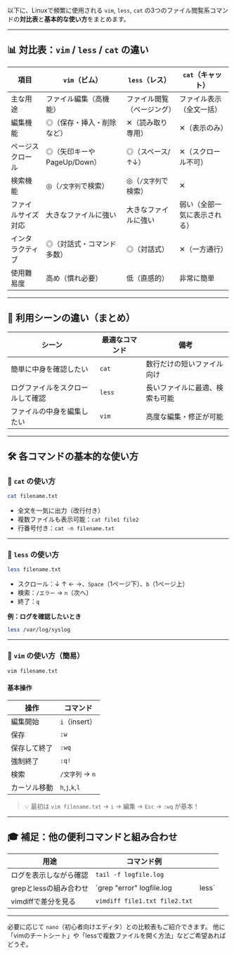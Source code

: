 以下に、Linuxで頻繁に使用される `vim`, `less`, `cat` の3つのファイル閲覧系コマンドの**対比表**と**基本的な使い方**をまとめます。

---

## 📊 対比表：`vim` / `less` / `cat` の違い

| 項目        | `vim`（ビム）           | `less`（レス）    | `cat`（キャット）    |
| --------- | ------------------- | ------------- | -------------- |
| 主な用途      | ファイル編集（高機能）         | ファイル閲覧（ページング） | ファイル表示（全文一括）   |
| 編集機能      | ◎（保存・挿入・削除など）       | ✕（読み取り専用）     | ✕（表示のみ）        |
| ページスクロール  | ◎（矢印キーやPageUp/Down） | ◎（スペース/↑↓）    | ✕（スクロール不可）     |
| 検索機能      | ◎（`/文字列`で検索）        | ◎（`/文字列`で検索）  | ✕              |
| ファイルサイズ対応 | 大きなファイルに強い          | 大きなファイルに強い    | 弱い（全部一気に表示される） |
| インタラクティブ  | ◎（対話式・コマンド多数）       | ◎（対話式）        | ✕（一方通行）        |
| 使用難易度     | 高め（慣れ必要）            | 低（直感的）        | 非常に簡単          |

---

## 🧠 利用シーンの違い（まとめ）

| シーン              | 最適なコマンド | 備考              |
| ---------------- | ------- | --------------- |
| 簡単に中身を確認したい      | `cat`   | 数行だけの短いファイル向け   |
| ログファイルをスクロールして確認 | `less`  | 長いファイルに最適、検索も可能 |
| ファイルの中身を編集したい    | `vim`   | 高度な編集・修正が可能     |

---

## 🛠 各コマンドの基本的な使い方

### 🔷 `cat` の使い方

```bash
cat filename.txt
```

* 全文を一気に出力（改行付き）
* 複数ファイルも表示可能：`cat file1 file2`
* 行番号付き：`cat -n filename.txt`

---

### 🔷 `less` の使い方

```bash
less filename.txt
```

* スクロール：↓ ↑ ← →、`Space`（1ページ下）、`b`（1ページ上）
* 検索：`/エラー` → `n`（次へ）
* 終了：`q`

**例：ログを確認したいとき**

```bash
less /var/log/syslog
```

---

### 🔷 `vim` の使い方（簡易）

```bash
vim filename.txt
```

#### 基本操作

| 操作     | コマンド            |
| ------ | --------------- |
| 編集開始   | `i`（insert）     |
| 保存     | `:w`            |
| 保存して終了 | `:wq`           |
| 強制終了   | `:q!`           |
| 検索     | `/文字列` → `n`    |
| カーソル移動 | `h`,`j`,`k`,`l` |

> 💡 最初は `vim filename.txt` → `i` → 編集 → `Esc` → `:wq` が基本！

---

## 🎓 補足：他の便利コマンドと組み合わせ

| 用途              | コマンド例                         |        |
| --------------- | ----------------------------- | ------ |
| ログを表示しながら確認     | `tail -f logfile.log`         |        |
| grepとlessの組み合わせ | \`grep "error" logfile.log    | less\` |
| vimdiffで差分を見る   | `vimdiff file1.txt file2.txt` |        |

---

必要に応じて `nano`（初心者向けエディタ）との比較表もご紹介できます。
他に「vimのチートシート」や「lessで複数ファイルを開く方法」などご希望あればどうぞ。
